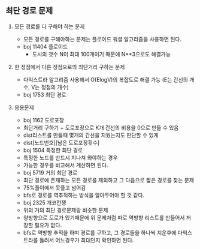 ## 최단 경로 문제

1. 모든 경로를 다 구해야 하는 문제
   - 모든 경로를 구해야하는 문제는 플로이드 워셜 알고리즘을 사용하면 된다.
   - boj 11404 플로이드
     - 도시의 갯수 N이 최대 100개이기 때문에 N\*\*3으로도 해결가능
2. 한 정점에서 다른 정점으로의 최단거리 구하는 문제
   - 다익스트라 알고리즘 사용해서 O(ElogV)의 복잡도로 해결 가능 (E는 간선의 개수, V는 정점의 개수)
   * boj 1753 최단 경로
3. 응용문제

   - boj 1162 도로포장

   * 최단거리 구하기 + 도로포장으로 K개 간선의 비용을 0으로 만들 수 있음
   * dist리스트를 만들때 몇개의 간선을 지웠는지도 판단할 수 있게
   * dist[노드번호][남은 도로포장횟수]

   - boj 1504 특정한 최단 경로

   * 특정한 노드를 반드시 지나쳐 와야하는 경우
   * 가능한 경우를 비교해서 계산하면 된다.

   - boj 5719 거의 최단 경로

   * 최단 경로에 존재하는 모든 경로를 제외하고 그 다음으로 짧은 경로를 찾는 문제
   * 75%풀이에서 못풀고 넘어감
   * bfs로 경로를 역추적하는 방식을 알아두어야 할 것 같다.

   - boj 2325 개코전쟁

   * 위의 거의 최단 경로문제랑 비슷한 문제
   * 양방향으로 도로가 있기때문에 위 문제처럼 따로 역방향 리스트를 만들어서 저장할 필요가 없다.
   * bfs로 역방향 추적을 하며 경로를 구하고, 그 경로들을 하나씩 지운후에 다익스트라를 돌려서 어느경우가 최대인지 확인하면 된다.
